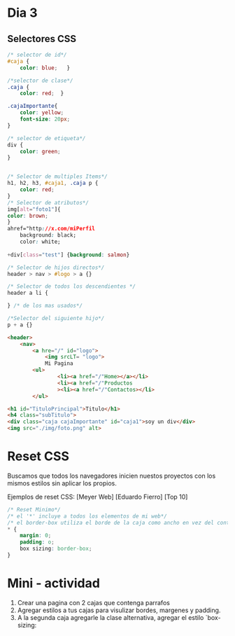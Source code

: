 # Dia 3


## Selectores CSS
```css
/* selector de id*/
#caja {  
    color: blue;   }

/*selector de clase*/
.caja {  
    color: red;  }

.cajaImportante{
    color: yellow;
    font-size: 20px;
} 

/* selector de etiqueta*/
div {
    color: green;
}


/* Selector de multiples Items*/
h1, h2, h3, #caja1, .caja p { 
    color: red;
}
/* Selector de atributos*/
img[alt="foto1"]{
color: brown;
}
ahref="http://x.com/miPerfil
    background: black;
    color: white;
    
+div[class="test"] {background: salmon}

/* Selector de hijos directos*/
header > nav > #logo > a {}

/* Selector de todos los descendientes */
header a li {

} /* de los mas usados*/

/*Selector del siguiente hijo*/
p + a {}

```

```html
<header>
    <nav>
        <a hre="/" id="logo">
            <img srcLT= "logo">
            Mi Pagina
        <ul>
                <li><a href="/"Home></a></li>
                <li><a href="/"Productos
                ><li><a href="/"Contactos></li>
        </ul>

<h1 id="TituloPrincipal">Titulo</h1>
<h4 class="subTitulo">
<div class="caja cajaImportante" id="caja1">soy un div</div>
<img src="./img/foto.png" alt>
```
# Reset CSS

Buscamos que todos los navegadores inicien nuestos proyectos con los mismos estilos sin aplicar los propios.

Ejemplos de reset CSS:
[Meyer Web] 
[Eduardo Fierro]
[Top 10]

```css
/* Reset Minimo*/
/* el '*' incluye a todos los elementos de mi web*/
/* el border-box utiliza el borde de la caja como ancho en vez del contenido */
* {
    margin: 0;
    padding: o;
    box sizing: border-box;
}
```

# Mini - actividad
1. Crear una pagina con 2 cajas que contenga parrafos 
2. Agregar estilos a tus cajas para visulizar bordes, margenes y padding.
3. A la segunda caja agregarle la clase alternativa, agregar el estilo `box-sizing: